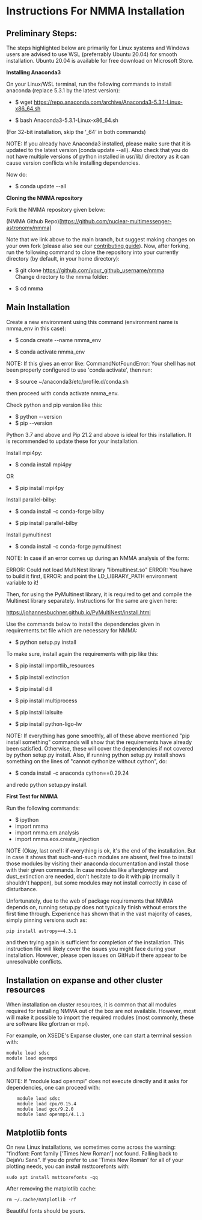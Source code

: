 # Instructions For NMMA Installation

## Preliminary Steps:

The steps highlighted below are primarily for Linux systems and Windows users are advised to use WSL (preferrably Ubuntu 20.04) for smooth installation. 
Ubuntu 20.04 is available for free download on Microsoft Store. 

**Installing Anaconda3**

On your Linux/WSL terminal, run the following commands to install anaconda (replace 5.3.1 by the latest version):


* $ wget https://repo.anaconda.com/archive/Anaconda3-5.3.1-Linux-x86_64.sh


* $ bash Anaconda3-5.3.1-Linux-x86_64.sh


(For 32-bit installation, skip the ‘_64’ in both commands)

NOTE: If you already have Anaconda3 installed, please make sure that it is updated to the latest version (conda update --all). Also check that you do not have multiple
versions of python installed in usr/lib/ directory as it can cause version conflicts while installing dependencies. 

Now do: 


* $ conda update --all


**Cloning the NMMA repository**

Fork the NMMA repository given below:


(NMMA Github Repo)[https://github.com/nuclear-multimessenger-astronomy/nmma]


Note that we link above to the main branch, but suggest making changes on your own fork (please also see our [contributing guide](./contributing.html)). Now, after forking, run the following command to clone the repository into your currently directory (by default, in your home directory):


* $ git clone https://github.com/your_github_username/nmma  
Change directory to the nmma folder:


* $ cd nmma


## Main Installation

Create a new environment using this command (environment name is nmma_env in this case):


* $ conda create --name nmma_env


* $ conda activate nmma_env


NOTE: If this gives an error like: CommandNotFoundError: Your shell has not been properly configured to use 'conda activate', then run:


* $ source ~/anaconda3/etc/profile.d/conda.sh


then proceed with conda activate nmma_env.

Check python and pip version like this:


* $ python --version
* $ pip --version


Python 3.7 and above and Pip 21.2 and above is ideal for this installation. It is recommended to update these for your installation. 


Install mpi4py:


* $ conda install mpi4py

OR 


* $ pip install mpi4py 


Install parallel-bilby:


* $ conda install -c conda-forge bilby



* $ pip install parallel-bilby



Install pymultinest

* $ conda install -c conda-forge pymultinest

 
NOTE: In case if an error comes up during an NMMA analysis of the form:

ERROR:   Could not load MultiNest library "libmultinest.so"
ERROR:   You have to build it first,
ERROR:   and point the LD_LIBRARY_PATH environment variable to it!

Then, for using the PyMultinest library, it is required to get and compile the Multinest library separately. Instructions for the same are given here:

https://johannesbuchner.github.io/PyMultiNest/install.html





Use the commands below to install the dependencies given in requirements.txt file which are necessary for NMMA: 


* $ python setup.py install

To make sure, install again the requirements with pip like this:

* $ pip install importlib_resources


* $ pip install  extinction


* $ pip install dill


* $ pip install multiprocess


* $ pip install lalsuite


* $ pip install python-ligo-lw


NOTE: If everything has gone smoothly, all of these above mentioned "pip install something" commands will show that the requirements have already been satisfied. Otherwise, these will cover the dependencies
if not covered by python setup.py install. Also, if running python setup.py install shows something on the lines of "cannot cythonize without cython", do:

* $ conda install -c anaconda cython==0.29.24

and redo python setup.py install.



**First Test for NMMA**

Run the following commands:

* $ ipython
* import nmma
* import nmma.em.analysis
* import nmma.eos.create_injection

NOTE (Okay, last one!): if everything is ok, it's the end of the installation. But in case it shows that such-and-such modules are absent, feel free to install those modules by visiting their anaconda documentation and install
those with their given commands. In case modules like afterglowpy and dust_extinction are needed, don't hesitate to do it with pip (normally it shouldn't happen), but some modules may not install correctly in case of disturbance.

Unfortunately, due to the web of package requirements that NMMA depends on, running setup.py does not typically finish without errors the first time through. Experience has shown that in the vast majority of cases, simply pinning versions such as:

	pip install astropy==4.3.1

and then trying again is sufficient for completion of the installation. This instruction file will likely cover the issues you might face during your installation. However, please open issues on GitHub if there appear to be unresolvable conflicts. 


## Installation on expanse and other cluster resources

When installation on cluster resources, it is common that all modules required for installing NMMA out of the box are not available. However, most will make it possible to import the required modules (most commonly, these are software like gfortran or mpi).

For example, on XSEDE's Expanse cluster, one can start a terminal session with:

	module load sdsc
	module load openmpi

and follow the instructions above. 

NOTE: If "module load openmpi" does not execute directly and it asks for dependencies, one can proceed with:

        module load sdsc
        module load cpu/0.15.4
        module load gcc/9.2.0
        module load openmpi/4.1.1

## Matplotlib fonts

On new Linux installations, we sometimes come across the warning: "findfont: Font family ['Times New Roman'] not found. Falling back to DejaVu Sans". If you do prefer to use 'Times New Roman' for all of your plotting needs, you can install msttcorefonts with:

	sudo apt install msttcorefonts -qq

After removing the matplotlib cache:

	rm ~/.cache/matplotlib -rf

Beautiful fonts should be yours.